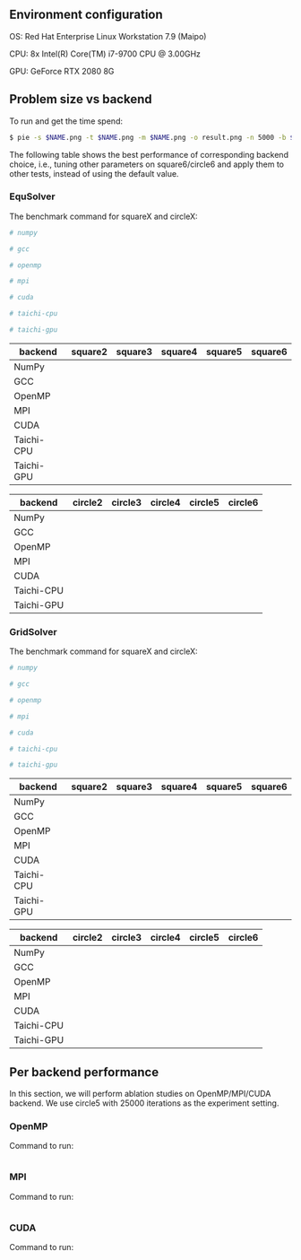 ## Environment configuration

OS: Red Hat Enterprise Linux Workstation 7.9 (Maipo)

CPU: 8x Intel(R) Core(TM) i7-9700 CPU @ 3.00GHz

GPU: GeForce RTX 2080 8G

## Problem size vs backend

To run and get the time spend:

```bash
$ pie -s $NAME.png -t $NAME.png -m $NAME.png -o result.png -n 5000 -b $BACKEND --method $METHOD ...
```

The following table shows the best performance of corresponding backend choice, i.e., tuning other parameters on square6/circle6 and apply them to other tests, instead of using the default value.

### EquSolver

The benchmark command for squareX and circleX:

```bash
# numpy

# gcc

# openmp

# mpi

# cuda

# taichi-cpu

# taichi-gpu

```

| backend    | square2 | square3 | square4 | square5 | square6 |
| ---------- | ------- | ------- | ------- | ------- | ------- |
| NumPy      |         |         |         |         |         |
| GCC        |         |         |         |         |         |
| OpenMP     |         |         |         |         |         |
| MPI        |         |         |         |         |         |
| CUDA       |         |         |         |         |         |
| Taichi-CPU |         |         |         |         |         |
| Taichi-GPU |         |         |         |         |         |

| backend    | circle2 | circle3 | circle4 | circle5 | circle6 |
| ---------- | ------- | ------- | ------- | ------- | ------- |
| NumPy      |         |         |         |         |         |
| GCC        |         |         |         |         |         |
| OpenMP     |         |         |         |         |         |
| MPI        |         |         |         |         |         |
| CUDA       |         |         |         |         |         |
| Taichi-CPU |         |         |         |         |         |
| Taichi-GPU |         |         |         |         |         |

### GridSolver

The benchmark command for squareX and circleX:

```bash
# numpy

# gcc

# openmp

# mpi

# cuda

# taichi-cpu

# taichi-gpu

```
| backend    | square2 | square3 | square4 | square5 | square6 |
| ---------- | ------- | ------- | ------- | ------- | ------- |
| NumPy      |         |         |         |         |         |
| GCC        |         |         |         |         |         |
| OpenMP     |         |         |         |         |         |
| MPI        |         |         |         |         |         |
| CUDA       |         |         |         |         |         |
| Taichi-CPU |         |         |         |         |         |
| Taichi-GPU |         |         |         |         |         |

| backend    | circle2 | circle3 | circle4 | circle5 | circle6 |
| ---------- | ------- | ------- | ------- | ------- | ------- |
| NumPy      |         |         |         |         |         |
| GCC        |         |         |         |         |         |
| OpenMP     |         |         |         |         |         |
| MPI        |         |         |         |         |         |
| CUDA       |         |         |         |         |         |
| Taichi-CPU |         |         |         |         |         |
| Taichi-GPU |         |         |         |         |         |


## Per backend performance

In this section, we will perform ablation studies on OpenMP/MPI/CUDA backend. We use circle5 with 25000 iterations as the experiment setting.

### OpenMP

Command to run:

```bash

```

### MPI


Command to run:

```bash
```


### CUDA


Command to run:

```bash
```
